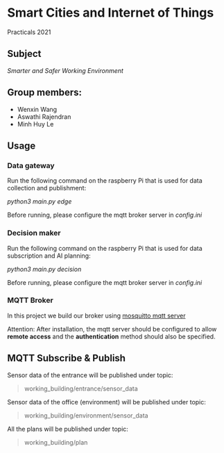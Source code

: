 # Smart Cities and Internet of Things
Practicals  2021
## Subject

_Smarter and Safer Working Environment_

## Group members:
- Wenxin Wang
- Aswathi Rajendran
- Minh Huy Le

## Usage
### Data gateway
Run the following command on the raspberry Pi that is used for data collection and publishment: 

_python3 main.py edge_

Before running, please configure the mqtt broker server in _config.ini_

### Decision maker
Run the following command on the raspberry Pi that is used for data subscription and AI planning:

_python3 main.py decision_

Before running, please configure the mqtt broker server in _config.ini_

### MQTT Broker
In this project we build our broker using [mosquitto mqtt server](https://mosquitto.org/download/)

Attention: After installation, the mqtt server should be configured to allow **remote access** and
the **authentication** method should also be specified.

## MQTT Subscribe & Publish

Sensor data of the entrance will be published under topic:

> working_building/entrance/sensor_data

Sensor data of the office (environment) will be published under topic:

> working_building/environment/sensor_data

All the plans will be published under topic:

> working_building/plan
